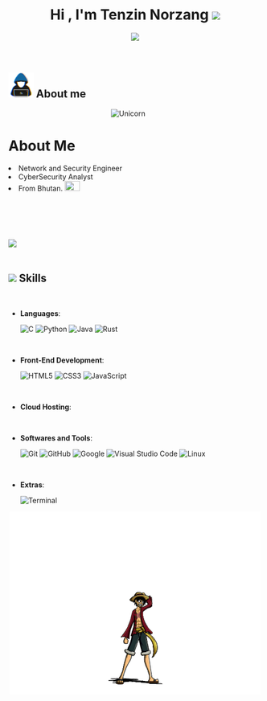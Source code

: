 
<h1 align="center"><b>Hi , I'm Tenzin Norzang </b><img src="https://media.giphy.com/media/hvRJCLFzcasrR4ia7z/giphy.gif" width="35"></h1>
<!--  -->
<p align="center">
  <a href="https://github.com/DenverCoder1/readme-typing-svg"><img src="https://readme-typing-svg.herokuapp.com?font=Time+New+Roman&color=aqua&size=30&center=true&vCenter=true&width=600&height=100&lines=སྐུ་གཟུགས་བཟང་པོ་ལགས།+;Cyber+Security+Analyst;Learner/Researcher;Love+to+learn+new+stuffs..<3"></a>
</p>

<br>
 
## <picture><img src = "https://github.com/0xAbdulKhalid/0xAbdulKhalid/raw/main/assets/mdImages/about_me.gif" width = 50px></picture> **About me**

<picture><img align="right" width=300px alt="Unicorn" src="https://media.giphy.com/media/3ohs4BSacFKI7A717y/giphy.gif" /></picture>

<br>
<h1><strong>About Me</strong></h1
    <ul>
        <li>Network and Security Engineer</li>
        <li>CyberSecurity Analyst</li>
        <li>From Bhutan. <img height="20px" width=30px src="https://1.bp.blogspot.com/-4yy3vpxt1Ps/YDFzQXAYd5I/AAAAAAAA31U/Pds6G_8QQwYvAyelHUgdJ3CrLaIvl2vYACLcBGAsYHQ/s0/Flag_of_Bhutan.gif" /></li>
    </ul>

<br><br>

<script src="https://tryhackme.com/badge/3048747"></script>
<br/>

<img src="https://user-images.githubusercontent.com/73097560/115834477-dbab4500-a447-11eb-908a-139a6edaec5c.gif"><br><br>

## <img src="https://media2.giphy.com/media/QssGEmpkyEOhBCb7e1/giphy.gif?cid=ecf05e47a0n3gi1bfqntqmob8g9aid1oyj2wr3ds3mg700bl&rid=giphy.gif" width ="25"><b> Skills</b>
<br>

<p align="center">

- **Languages**:
    
    ![C](https://img.shields.io/badge/C%20-%232370ED.svg?style=for-the-badge&logo=c&logoColor=white)
    ![Python](https://img.shields.io/badge/Python%20-%2314354C.svg?style=for-the-badge&logo=python&logoColor=white)
    ![Java](https://img.shields.io/badge/Java%20-%2314354C.svg?style=for-the-badge&logo=java&logoColor=white)
    ![Rust](https://img.shields.io/badge/Rust%20-%2314354C.svg?style=for-the-badge&logo=rust&logoColor=white)
    

<br>   
    
- **Front-End Development**:

   ![HTML5](https://img.shields.io/badge/HTML5%20-%23E34F26.svg?style=for-the-badge&logo=html5&logoColor=white)
   ![CSS3](https://img.shields.io/badge/CSS%20-%231572B6.svg?style=for-the-badge&logo=css3&logoColor=white)
   ![JavaScript](https://img.shields.io/badge/JavaScript%20-%23F7DF1E.svg?style=for-the-badge&logo=javascript&logoColor=black)

<br>

- **Cloud Hosting**:

  
    
<br>

- **Softwares and Tools**:

    ![Git](https://img.shields.io/badge/git-%23F05033.svg?style=for-the-badge&logo=git&logoColor=white)
    ![GitHub](https://img.shields.io/badge/github-%23121011.svg?style=for-the-badge&logo=github&logoColor=white)
    ![Google](https://img.shields.io/badge/google-%234285F4.svg?style=for-the-badge&logo=google&logoColor=white)
    ![Visual Studio Code](https://img.shields.io/badge/Visual%20Studio%20Code-0078d7.svg?style=for-the-badge&logo=visual-studio-code&logoColor=white)
    ![Linux](https://img.shields.io/badge/Linux-FCC624?style=for-the-badge&logo=linux&logoColor=black) 

<br>

- **Extras**:

    ![Terminal](https://img.shields.io/badge/Terminal-%23054020?style=for-the-badge&logo=gnu-bash&logoColor=white) 
</p>
</div>

<p align="center">
  <img align="center" alt="OnePiece_Luffy" src="https://raw.githubusercontent.com/dev-akshat/archive/main/images/gifs/anime/luffy.gif"/>
</p>
